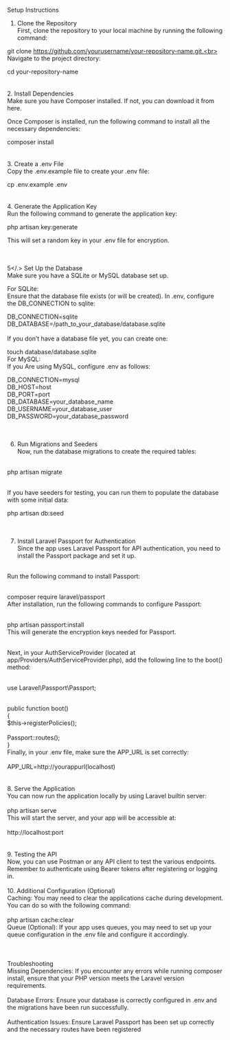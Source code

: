 Setup Instructions<br>
1. Clone the Repository<br>
First, clone the repository to your local machine by running the following command:<br>

git clone https://github.com/yourusername/your-repository-name.git.<br><br>
Navigate to the project directory:<br>

cd your-repository-name<br><br><br>
2. Install Dependencies<br>
Make sure you have Composer installed. If not, you can download it from here.<br>

Once Composer is installed, run the following command to install all the necessary dependencies:<br>

composer install<br><br><br>
3. Create a .env File<br>
Copy the .env.example file to create your .env file:<br>

cp .env.example .env<br><br><br>
4. Generate the Application Key<br>
Run the following command to generate the application key:<br>

php artisan key:generate<br>

This will set a random key in your .env file for encryption.<br><br><br>

5</.> Set Up the Database<br>
Make sure you have a SQLite or MySQL database set up.<br>

For SQLite:<br>
Ensure that the database file exists (or will be created). In .env, configure the DB_CONNECTION to sqlite:<br>

DB_CONNECTION=sqlite<br>
DB_DATABASE=/path_to_your_database/database.sqlite<br><br>
If you don’t have a database file yet, you can create one:<br>


touch database/database.sqlite<br>
For MySQL:<br>
If you Are using MySQL, configure .env as follows:<br>

DB_CONNECTION=mysql<br>
DB_HOST=host<br>
DB_PORT=port<br>
DB_DATABASE=your_database_name<br>
DB_USERNAME=your_database_user<br>
DB_PASSWORD=your_database_password<br><br><br>

6. Run Migrations and Seeders<br>
Now, run the database migrations to create the required tables:<br><br>

php artisan migrate<br><br>

If you have seeders for testing, you can run them to populate the database with some initial data:<br>


php artisan db:seed<br><br><br>

7. Install Laravel Passport for Authentication<br>
Since the app uses Laravel Passport for API authentication, you need to install the Passport package and set it up.<br><br>

Run the following command to install Passport:<br><br>

composer require laravel/passport<br>
After installation, run the following commands to configure Passport:<br><br>

php artisan passport:install<br>
This will generate the encryption keys needed for Passport.<br><br>

Next, in your AuthServiceProvider (located at app/Providers/AuthServiceProvider.php), add the following line to the boot() method:<br><br>

use Laravel\Passport\Passport;<br><br>

public function boot()<br>
{<br>
    $this->registerPolicies();<br>
<br>
    Passport::routes();<br>
}<br>
Finally, in your .env file, make sure the APP_URL is set correctly:<br>
<br>
APP_URL=http://yourappurl(localhost)<br><br><br>
8. Serve the Application<br>
You can now run the application locally by using Laravel builtin server:<br>
<br>
php artisan serve<br>
This will start the server, and your app will be accessible at:<br>
<br>
http://localhost:port<br><br><br>
9. Testing the API<br>
Now, you can use Postman or any API client to test the various endpoints. Remember to authenticate using Bearer tokens after registering or logging in.<br>
<br>
10. Additional Configuration (Optional)<br>
Caching: You may need to clear the applications cache during development. You can do so with the following command:<br>
<br>
php artisan cache:clear<br>
Queue (Optional): If your app uses queues, you may need to set up your queue configuration in the .env file and configure it accordingly.<br>
<br><br><br>
Troubleshooting<br>
Missing Dependencies: If you encounter any errors while running composer install, ensure that your PHP version meets the Laravel version requirements.<br>
<br>
Database Errors: Ensure your database is correctly configured in .env and the migrations have been run successfully.<br>
<br>
Authentication Issues: Ensure Laravel Passport has been set up correctly and the necessary routes have been registered<br>
